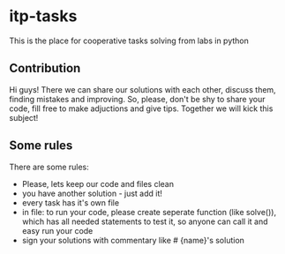 # itp-tasks
This is the place for cooperative tasks solving from labs in python

## Contribution
Hi guys! There we can share our solutions with each other, discuss them, finding mistakes and improving. So, please, don't be shy to share your code, fill free to make adjuctions and give tips. Together we will kick this subject!

## Some rules
There are some rules:
- Please, lets keep our code and files clean
- you have another solution - just add it!
- every task has it's own file
- in file: to run your code, please create seperate function (like solve()), which has all needed statements to test it, so anyone can call it and easy run your code
- sign your solutions with commentary like # {name}'s solution

